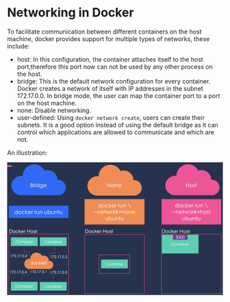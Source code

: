 # Networking in Docker

To facilitate communication between different containers on the host machine, docker provides support for multiple types of networks, these include:

- host: In this configuration, the container attaches itself to the host port,therefore this port now can not be used by any other process on the host.
- bridge: This is the default network configuration for every container. Docker creates a network of itself with IP addresses in the subnet 172.17.0.0. In bridge mode, the user can map the container port to a port on the host machine.
- none: Disable networking.
- user-defined: Using `docker network create`, users can create their subnets. It is a good option instead of using the default bridge as it can control which applications are allowed to communicate and which are not.

An illustration:

![Docker networks](../images/docker_networks_illustration.png)